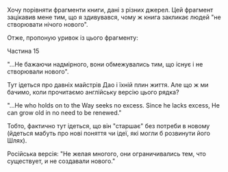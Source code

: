 Хочу порівняти фрагменти книги, дані з різних джерел. Цей фрагмент зацікавив мене тим, що я здивувався, чому ж книга закликає людей "не створювати нічого нового".

Отже, пропоную уривок із цього фрагменту:

Частина 15 

"...Не бажаючи надмірного, вони обмежувались тим, що існує і не створювали нового".

Тут ідеться про давніх майстрів Дао і їхній плин життя.
Але що ж ми бачимо, коли прочитаємо англійську версію цього рядка?

"...He who holds on to the Way seeks no excess.
Since he lacks excess,
He can grow old in no need to be renewed."

Тобто, фактично тут ідеться, що він "старшає" без потреби в новому (йдеться мабуть про нові поняття чи ідеї, які могли б розвинути його Шлях).

Російська версія:
"Не желая многого, они ограничивались тем, что существует, и не создавали нового."


